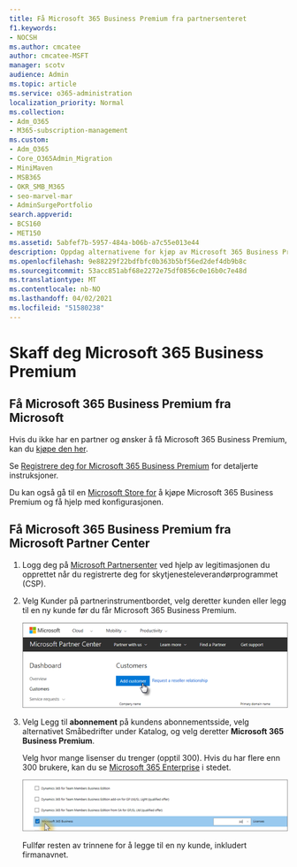 ```yaml
---
title: Få Microsoft 365 Business Premium fra partnersenteret
f1.keywords:
- NOCSH
ms.author: cmcatee
author: cmcatee-MSFT
manager: scotv
audience: Admin
ms.topic: article
ms.service: o365-administration
localization_priority: Normal
ms.collection:
- Adm_O365
- M365-subscription-management
ms.custom:
- Adm_O365
- Core_O365Admin_Migration
- MiniMaven
- MSB365
- OKR_SMB_M365
- seo-marvel-mar
- AdminSurgePortfolio
search.appverid:
- BCS160
- MET150
ms.assetid: 5abfef7b-5957-484a-b06b-a7c55e013e44
description: Oppdag alternativene for kjøp av Microsoft 365 Business Premium og trinnvise instruksjoner for kjøp fra Microsoft Partner Center.
ms.openlocfilehash: 9e88229f22bdfbfc0b363b5bf56ed2def4db9b8c
ms.sourcegitcommit: 53acc851abf68e2272e75df0856c0e16b0c7e48d
ms.translationtype: MT
ms.contentlocale: nb-NO
ms.lasthandoff: 04/02/2021
ms.locfileid: "51580238"
---
```

# <a name="get-microsoft-365-business-premium"></a>Skaff deg Microsoft 365 Business Premium

## <a name="get-microsoft-365-business-premium-from-microsoft"></a>Få Microsoft 365 Business Premium fra Microsoft

Hvis du ikke har en partner og ønsker å få Microsoft 365 Business Premium, kan du [kjøpe den her](https://www.microsoft.com/en-US/microsoft-365/business).

Se [Registrere deg for Microsoft 365 Business Premium](sign-up.md) for detaljerte instruksjoner.

Du kan også gå til en [Microsoft Store for](https://www.microsoft.com/en-us/store/locations/find-a-store?icid=en_US_Store_UH_FAS) å kjøpe Microsoft 365 Business Premium og få hjelp med konfigurasjonen.
  
## <a name="get-microsoft-365-business-premium-from-microsoft-partner-center"></a>Få Microsoft 365 Business Premium fra Microsoft Partner Center

1. Logg deg på [Microsoft Partnersenter](https://go.microsoft.com/fwlink/p/?linkid=849910) ved hjelp av legitimasjonen du opprettet når du registrerte deg for skytjenesteleverandørprogrammet (CSP). 
    
2. Velg Kunder på partnerinstrumentbordet, velg deretter kunden eller legg til en ny kunde før du får Microsoft 365 Business Premium.
    
    ![Legg til en kunde i Microsoft Partnersenter.](../media/ec807d07-bbd2-411f-8fe1-c644cf9a3882.png)
  
3. Velg Legg til **abonnement** på kundens abonnementsside, velg alternativet Småbedrifter under Katalog, og velg deretter **Microsoft 365 Business Premium**. 
    
    Velg hvor mange lisenser du trenger (opptil 300). Hvis du har flere enn 300 brukere, kan du se [Microsoft 365 Enterprise](../enterprise/index.yml) i stedet. 
    
    ![Velg Småbedrifter på Nytt abonnement-siden.](../media/52d99e89-2175-4974-84bb-dd626048541b.png)
  
    Fullfør resten av trinnene for å legge til en ny kunde, inkludert firmanavnet.
